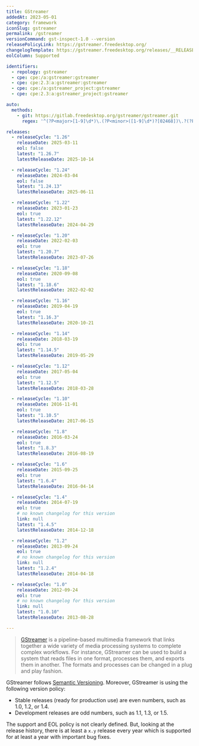 ```yaml
---
title: GStreamer
addedAt: 2023-05-01
category: framework
iconSlug: gstreamer
permalink: /gstreamer
versionCommand: gst-inspect-1.0 --version
releasePolicyLink: https://gstreamer.freedesktop.org/
changelogTemplate: https://gstreamer.freedesktop.org/releases/__RELEASE_CYCLE__/
eolColumn: Supported

identifiers:
  - repology: gstreamer
  - cpe: cpe:/a:gstreamer:gstreamer
  - cpe: cpe:2.3:a:gstreamer:gstreamer
  - cpe: cpe:/a:gstreamer_project:gstreamer
  - cpe: cpe:2.3:a:gstreamer_project:gstreamer

auto:
  methods:
    - git: https://gitlab.freedesktop.org/gstreamer/gstreamer.git
      regex: '^(?P<major>[1-9]\d*)\.(?P<minor>([1-9]\d*)?[02468])\.?(?P<patch>\d+)?$'

releases:
  - releaseCycle: "1.26"
    releaseDate: 2025-03-11
    eol: false
    latest: "1.26.7"
    latestReleaseDate: 2025-10-14

  - releaseCycle: "1.24"
    releaseDate: 2024-03-04
    eol: false
    latest: "1.24.13"
    latestReleaseDate: 2025-06-11

  - releaseCycle: "1.22"
    releaseDate: 2023-01-23
    eol: true
    latest: "1.22.12"
    latestReleaseDate: 2024-04-29

  - releaseCycle: "1.20"
    releaseDate: 2022-02-03
    eol: true
    latest: "1.20.7"
    latestReleaseDate: 2023-07-26

  - releaseCycle: "1.18"
    releaseDate: 2020-09-08
    eol: true
    latest: "1.18.6"
    latestReleaseDate: 2022-02-02

  - releaseCycle: "1.16"
    releaseDate: 2019-04-19
    eol: true
    latest: "1.16.3"
    latestReleaseDate: 2020-10-21

  - releaseCycle: "1.14"
    releaseDate: 2018-03-19
    eol: true
    latest: "1.14.5"
    latestReleaseDate: 2019-05-29

  - releaseCycle: "1.12"
    releaseDate: 2017-05-04
    eol: true
    latest: "1.12.5"
    latestReleaseDate: 2018-03-28

  - releaseCycle: "1.10"
    releaseDate: 2016-11-01
    eol: true
    latest: "1.10.5"
    latestReleaseDate: 2017-06-15

  - releaseCycle: "1.8"
    releaseDate: 2016-03-24
    eol: true
    latest: "1.8.3"
    latestReleaseDate: 2016-08-19

  - releaseCycle: "1.6"
    releaseDate: 2015-09-25
    eol: true
    latest: "1.6.4"
    latestReleaseDate: 2016-04-14

  - releaseCycle: "1.4"
    releaseDate: 2014-07-19
    eol: true
    # no known changelog for this version
    link: null
    latest: "1.4.5"
    latestReleaseDate: 2014-12-18

  - releaseCycle: "1.2"
    releaseDate: 2013-09-24
    eol: true
    # no known changelog for this version
    link: null
    latest: "1.2.4"
    latestReleaseDate: 2014-04-18

  - releaseCycle: "1.0"
    releaseDate: 2012-09-24
    eol: true
    # no known changelog for this version
    link: null
    latest: "1.0.10"
    latestReleaseDate: 2013-08-28

---
```


> [GStreamer](https://gstreamer.freedesktop.org/) is a pipeline-based
> multimedia framework that links together a wide variety of media
> processing systems to complete complex workflows. For instance,
> GStreamer can be used to build a system that reads files in one
> format, processes them, and exports them in another. The formats and
> processes can be changed in a plug and play fashion.

GStreamer follows [Semantic Versioning](https://semver.org/). Moreover,
GStreamer is using the following version policy:

- Stable releases (ready for production use) are even numbers, such as
  1.0, 1.2, or 1.4.
- Development releases are odd numbers, such as 1.1, 1.3, or 1.5.

The support and EOL policy is not clearly defined. But, looking at the
release history, there is at least a `x.y` release every year which
is supported for at least a year with important bug fixes.
